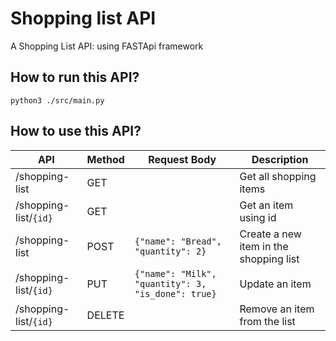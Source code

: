 # Shopping list API
A Shopping List API: using FASTApi framework

## How to run this API?
```
python3 ./src/main.py
```

## How to use this API?

| API                 | Method | Request Body                                                              | Description                            |
|---------------------|--------|---------------------------------------------------------------------------|----------------------------------------|
| /shopping-list      | GET    |                                                                           | Get all shopping items                 |
| /shopping-list/`{id}` | GET    |                                                                           | Get an item using id                   |
| /shopping-list      | POST   | `{"name": "Bread", "quantity": 2}`                         | Create a new item in the shopping list |
| /shopping-list/`{id}` | PUT    | `{"name": "Milk", "quantity": 3, "is_done": true}` | Update an item                         |
| /shopping-list/`{id}` | DELETE |                                                                           | Remove an item from the list           |